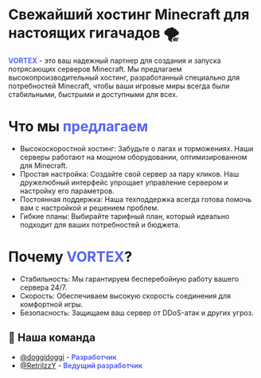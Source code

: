 # Свежайший хостинг Minecraft для настоящих гигачадов 🌪

<span style="color: #5865f2; font-weight: bold;">VORTEX</span>  - это ваш надежный партнер для создания и запуска потрясающих серверов Minecraft. Мы предлагаем высокопроизводительный хостинг, разработанный специально для потребностей Minecraft, чтобы ваши игровые миры всегда были стабильными, быстрыми и доступными для всех.

# Что мы <span style="color: #5865f2;">предлагаем</span>
* Высокоскоростной хостинг: Забудьте о лагах и торможениях. Наши серверы работают на мощном оборудовании, оптимизированном для Minecraft.
* Простая настройка: Создайте свой сервер за пару кликов. Наш дружелюбный интерфейс упрощает управление сервером и настройку его параметров.
* Постоянная поддержка: Наша техподдержка всегда готова помочь вам с настройкой и решением проблем.
* Гибкие планы: Выбирайте тарифный план, который идеально подходит для ваших потребностей и бюджета. 

# Почему <span style="color: #5865f2;">VORTEX</span>?

* Стабильность: Мы гарантируем бесперебойную работу вашего сервера 24/7.
* Скорость: Обеспечиваем высокую скорость соединения для комфортной игры.
* Безопасность: Защищаем ваш сервер от DDoS-атак и других угроз.

## 👥 Наша команда

- [@doggidoggi](https://github.com/doggidoggi) - <span style="color: #5865f2; font-weight: bold;">Разработчик</span>
- [@RetrilzzY](https://github.com/RetrilzzY) - <span style="color: #5865f2; font-weight: bold;">Ведущий разработчик</span>
